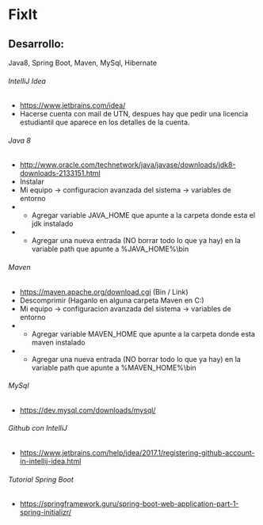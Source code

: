 # FixIt

## Desarrollo:

Java8, Spring Boot, Maven, MySql, Hibernate

###### IntelliJ Idea
- https://www.jetbrains.com/idea/
- Hacerse cuenta con mail de UTN, despues hay que pedir una licencia estudiantil que aparece en los detalles de la cuenta.

###### Java 8
- http://www.oracle.com/technetwork/java/javase/downloads/jdk8-downloads-2133151.html
- Instalar
- Mi equipo -> configuracion avanzada del sistema -> variables de entorno
- - Agregar variable JAVA_HOME que apunte a la carpeta donde esta el jdk instalado
- - Agregar una nueva entrada (NO borrar todo lo que ya hay) en la variable path que apunte a %JAVA_HOME%\bin
  
###### Maven
- https://maven.apache.org/download.cgi (Bin / Link)
- Descomprimir (Haganlo en alguna carpeta Maven en C:)
- Mi equipo -> configuracion avanzada del sistema -> variables de entorno
- - Agregar variable MAVEN_HOME que apunte a la carpeta donde esta maven instalado
- - Agregar una nueva entrada (NO borrar todo lo que ya hay) en la variable path que apunte a %MAVEN_HOME%\bin
  
###### MySql
- https://dev.mysql.com/downloads/mysql/

###### Github con IntelliJ
- https://www.jetbrains.com/help/idea/2017.1/registering-github-account-in-intellij-idea.html

###### Tutorial Spring Boot
- https://springframework.guru/spring-boot-web-application-part-1-spring-initializr/

